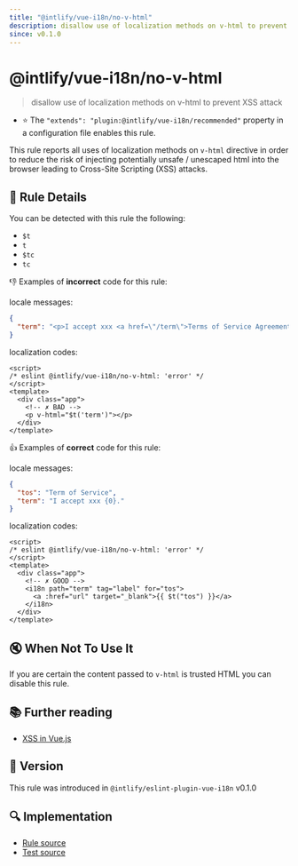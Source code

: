 ```yaml
---
title: "@intlify/vue-i18n/no-v-html"
description: disallow use of localization methods on v-html to prevent XSS attack
since: v0.1.0
---
```


# @intlify/vue-i18n/no-v-html

> disallow use of localization methods on v-html to prevent XSS attack

- :star: The `"extends": "plugin:@intlify/vue-i18n/recommended"` property in a configuration file enables this rule.

This rule reports all uses of localization methods on `v-html` directive in order to reduce the risk of injecting potentially unsafe / unescaped html into the browser leading to Cross-Site Scripting (XSS) attacks.

## :book: Rule Details

You can be detected with this rule the following:

- `$t`
- `t`
- `$tc`
- `tc`

:-1: Examples of **incorrect** code for this rule:

locale messages:

```json
{
  "term": "<p>I accept xxx <a href=\"/term\">Terms of Service Agreement</a></p>"
}
```

localization codes:

<eslint-code-block>

<!-- eslint-skip -->

```vue
<script>
/* eslint @intlify/vue-i18n/no-v-html: 'error' */
</script>
<template>
  <div class="app">
    <!-- ✗ BAD -->
    <p v-html="$t('term')"></p>
  </div>
</template>
```

</eslint-code-block>

:+1: Examples of **correct** code for this rule:

locale messages:

```json
{
  "tos": "Term of Service",
  "term": "I accept xxx {0}."
}
```

localization codes:

<eslint-code-block>

<!-- eslint-skip -->

```vue
<script>
/* eslint @intlify/vue-i18n/no-v-html: 'error' */
</script>
<template>
  <div class="app">
    <!-- ✗ GOOD -->
    <i18n path="term" tag="label" for="tos">
      <a :href="url" target="_blank">{{ $t("tos") }}</a>
    </i18n>
  </div>
</template>
```

</eslint-code-block>

## :mute: When Not To Use It

If you are certain the content passed to `v-html` is trusted HTML you can disable this rule.

## :books: Further reading

- [XSS in Vue.js](https://blog.sqreen.io/xss-in-vue-js/)

## :rocket: Version

This rule was introduced in `@intlify/eslint-plugin-vue-i18n` v0.1.0

## :mag: Implementation

- [Rule source](https://github.com/intlify/eslint-plugin-vue-i18n/blob/master/lib/rules/no-v-html.ts)
- [Test source](https://github.com/intlify/eslint-plugin-vue-i18n/tree/master/tests/lib/rules/no-v-html.ts)
